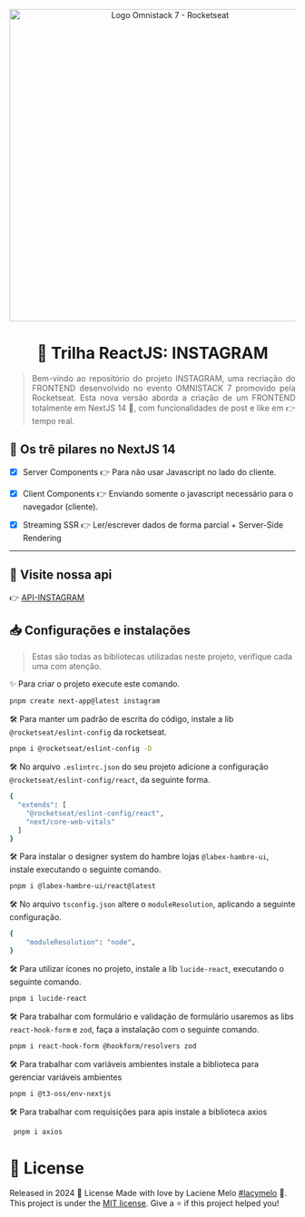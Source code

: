 <div align="justify">
  <p align="center">
    <img alt="Logo Omnistack 7 - Rocketseat" src="https://arturkilldragon.files.wordpress.com/2019/06/omnistack-wallpaper-1920x1080.png" width="550px" />
  </p>

  <h1 align="center">
    🤖 Trilha ReactJS: INSTAGRAM
  </h1>

  > Bem-vindo ao repositório do projeto INSTAGRAM, uma recriação do FRONTEND desenvolvido no evento OMNISTACK 7 promovido pela Rocketseat. Esta nova versão aborda a criação de um FRONTEND totalmente em NextJS 14 🚀, com funcionalidades de post e like em 👉 tempo real.
</div>

## :rocket: Os trê pilares no NextJS 14
- [X] Server Components 👉  Para não usar Javascript no lado do cliente.

- [X] Client Components 👉  Enviando somente o javascript necessário para o navegador (cliente).
- [X] Streaming SSR 👉  Ler/escrever dados de forma parcial + Server-Side Rendering

---

## :eyes: Visite nossa api
👉 [API-INSTAGRAM](https://github.com/lacymelo/API-INSTAGRAM)

##  📥 Configurações e instalações
> Estas são todas as bibliotecas utilizadas neste projeto, verifique cada uma com atenção.

✨ Para criar o projeto execute este comando.
```bash
pnpm create next-app@latest instagram
```
🛠️ Para manter um padrão de escrita do código, instale a lib `@rocketseat/eslint-config` da rocketseat.
```bash
pnpm i @rocketseat/eslint-config -D 
```
🛠️ No arquivo `.eslintrc.json` do seu projeto adicione a configuração `@rocketseat/eslint-config/react`, da seguinte forma.
```bash
{
  "extends": [
    "@rocketseat/eslint-config/react",
    "next/core-web-vitals"
  ]
}
```
🛠️ Para instalar o designer system do hambre lojas `@labex-hambre-ui`, instale executando o seguinte comando.
```bash
pnpm i @labex-hambre-ui/react@latest
```
🛠️ No arquivo `tsconfig.json` altere o `moduleResolution`, aplicando a seguinte configuração.
```bash
{
    "moduleResolution": "node",
}
```
🛠️ Para utilizar ícones no projeto, instale a lib `lucide-react`, executando o seguinte comando.
```bash
pnpm i lucide-react
```
🛠️ Para trabalhar com formulário e validação de formulário usaremos as libs `react-hook-form` e `zod`, faça a instalação com o seguinte comando.
```bash
pnpm i react-hook-form @hookform/resolvers zod
```
🛠️ Para trabalhar com variáveis ambientes instale a
biblioteca para gerenciar variáveis ambientes
```bash
pnpm i @t3-oss/env-nextjs
```
🛠️ Para trabalhar com requisições para apis instale a biblioteca axios
```bash
 pnpm i axios
```

# :closed_book: License

Released in 2024 :closed_book: License
Made with love by  Laciene Melo [#lacymelo](https://github.com/lacymelo) 🚀.
This project is under the [MIT license](./LICENSE).
Give a ⭐️ if this project helped you!


